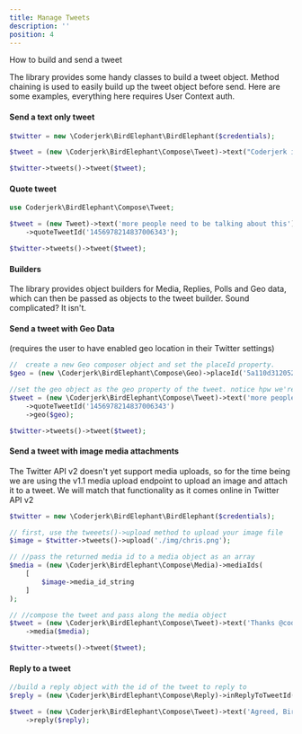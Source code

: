 ```yaml
---
title: Manage Tweets
description: ''
position: 4
---
```


How to build and send a tweet

The library provides some handy classes to build a tweet object. Method chaining is used to easily build up the tweet object before send. Here are some examples, everything here requires User Context auth.

#### Send a text only tweet

```php
$twitter = new \Coderjerk\BirdElephant\BirdElephant($credentials);

$tweet = (new \Coderjerk\BirdElephant\Compose\Tweet)->text("Coderjerk is so cool. I'd love to help his work out by sponsoring him.");

$twitter->tweets()->tweet($tweet);
```
#### Quote tweet
```php
use Coderjerk\BirdElephant\Compose\Tweet;

$tweet = (new Tweet)->text('more people need to be talking about this')
    ->quoteTweetId('1456978214837006343');

$twitter->tweets()->tweet($tweet);
```
#### Builders
The library provides object builders for Media, Replies, Polls and Geo data, which can then be passed as objects to the tweet builder. Sound complicated? It isn't.

#### Send a tweet with Geo Data
(requires the user to have enabled geo location in their Twitter settings)

```php
//  create a new Geo composer object and set the placeId property.
$geo = (new \Coderjerk\BirdElephant\Compose\Geo)->placeId('5a110d312052166f');

//set the geo object as the geo property of the tweet. notice hpw we're using method chaining to set other properties at the same time?
$tweet = (new \Coderjerk\BirdElephant\Compose\Tweet)->text('more people need to be talking about this')
    ->quoteTweetId('1456978214837006343')
    ->geo($geo);

$twitter->tweets()->tweet($tweet);
```
#### Send a tweet with image media attachments
The Twitter API v2 doesn't yet support media uploads, so for the time being we are using the v1.1 media upload endpoint to upload an image and attach it to a tweet. We will match that functionality as it comes online in Twitter API v2

```php
$twitter = new \Coderjerk\BirdElephant\BirdElephant($credentials);

// first, use the tweeets()->upload method to upload your image file
$image = $twitter->tweets()->upload('./img/chris.png');

// //pass the returned media id to a media object as an array
$media = (new \Coderjerk\BirdElephant\Compose\Media)->mediaIds(
    [
        $image->media_id_string
    ]
);

// //compose the tweet and pass along the media object
$tweet = (new \Coderjerk\BirdElephant\Compose\Tweet)->text('Thanks @coderjerk')
    ->media($media);

$twitter->tweets()->tweet($tweet);
```

#### Reply to a tweet
```php
//build a reply object with the id of the tweet to reply to
$reply = (new \Coderjerk\BirdElephant\Compose\Reply)->inReplyToTweetId('1456978214837006343');

$tweet = (new \Coderjerk\BirdElephant\Compose\Tweet)->text('Agreed, Bird Elephant is the best twitter API v2 php library.')
    ->reply($reply);
```

